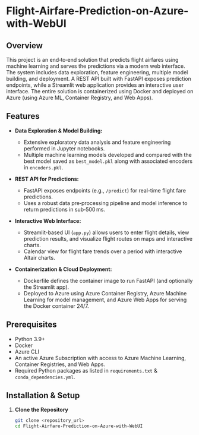 # Flight-Airfare-Prediction-on-Azure-with-WebUI

## Overview

This project is an end‑to‑end solution that predicts flight airfares using machine learning and serves the predictions via a modern web interface. The system includes data exploration, feature engineering, multiple model building, and deployment. A REST API built with FastAPI exposes prediction endpoints, while a Streamlit web application provides an interactive user interface. The entire solution is containerized using Docker and deployed on Azure (using Azure ML, Container Registry, and Web Apps).

## Features

- **Data Exploration & Model Building:**  
  - Extensive exploratory data analysis and feature engineering performed in Jupyter notebooks.
  - Multiple machine learning models developed and compared with the best model saved as `best_model.pkl` along with associated encoders in `encoders.pkl`.

- **REST API for Predictions:**  
  - FastAPI exposes endpoints (e.g., `/predict`) for real-time flight fare predictions.
  - Uses a robust data pre‑processing pipeline and model inference to return predictions in sub‑500 ms.

- **Interactive Web Interface:**  
  - Streamlit-based UI (`app.py`) allows users to enter flight details, view prediction results, and visualize flight routes on maps and interactive charts.
  - Calendar view for flight fare trends over a period with interactive Altair charts.

- **Containerization & Cloud Deployment:**  
  - Dockerfile defines the container image to run FastAPI (and optionally the Streamlit app).
  - Deployed to Azure using Azure Container Registry, Azure Machine Learning for model management, and Azure Web Apps for serving the Docker container 24/7.

## Prerequisites

- Python 3.9+
- Docker
- Azure CLI
- An active Azure Subscription with access to Azure Machine Learning, Container Registries, and Web Apps.
- Required Python packages as listed in `requirements.txt` & `conda_dependencies.yml`.

## Installation & Setup

1. **Clone the Repository**

   ```bash
   git clone <repository_url>
   cd Flight-Airfare-Prediction-on-Azure-with-WebUI